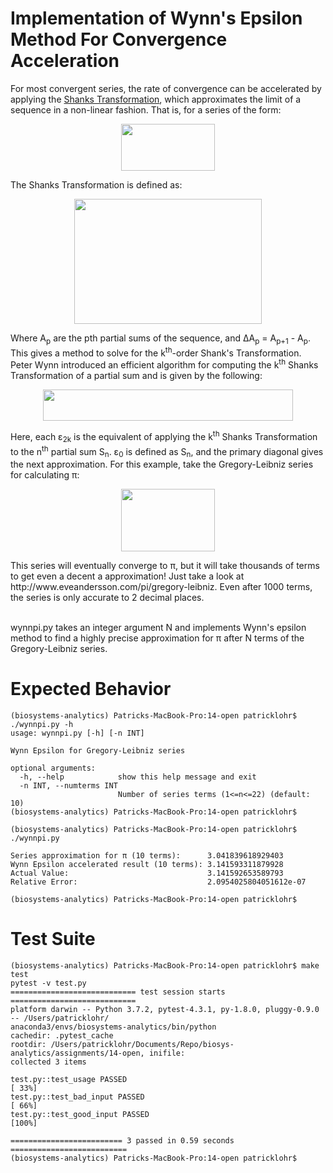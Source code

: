 # Implementation of Wynn's Epsilon Method For Convergence Acceleration
For most convergent series, the rate of convergence can be accelerated by applying the [Shanks Transformation](https://en.wikipedia.org/wiki/Shanks_transformation), which approximates the limit of a sequence in a non-linear fashion. That is, for a series of the form:

<p align="center">
  <img width="150" height="75" src="https://wikimedia.org/api/rest_v1/media/math/render/svg/ec37238b37bf8eacbdd244beeb8e6da607b17021">
</p>

The Shanks Transformation is defined as:

<p align="center">
  <img width="300" height="200" src="https://wikimedia.org/api/rest_v1/media/math/render/svg/54465b7c5c77f1cc947595def797ac7a62064a74">
</p>

Where A<sub>p</sub> are the pth partial sums of the sequence, and ΔA<sub>p</sub> = A<sub>p+1</sub> - A<sub>p</sub>.
This gives a method to solve for the k<sup>th</sup>-order Shank's Transformation. Peter Wynn introduced an efficient algorithm for computing the k<sup>th</sup> Shanks Transformation of a partial sum and is given by the following:


<p align="center">
  <img width="400" height="50" src="http://www.adamponting.com/wp-content/ql-cache/quicklatex.com-91b574374d16e4cc835dc61a880325a8_l3.png">
</p>
Here, each ε<sub>2k</sub> is the equivalent of applying the k<sup>th</sup> Shanks Transformation to the n<sup>th</sup> partial sum S<sub>n</sub>. ε<sub>0</sub> is defined as S<sub>n</sub>, and the primary diagonal gives the next approximation.
For this example, take the Gregory-Leibniz series for calculating π:
<p align="center">
  <img width="150" height="100" src="https://wikimedia.org/api/rest_v1/media/math/render/svg/cfa16105f38678c4b8151cd1ac1cd1a0a8d219c6">
</p>
This series will eventually converge to π, but it will take thousands of terms to get even a decent a approximation! Just take a look at http://www.eveandersson.com/pi/gregory-leibniz. Even after 1000 terms, the series is only accurate to 2 decimal places.<br/>
<br/>

wynnpi.py takes an integer argument N and implements Wynn's epsilon method to find a highly precise approximation for π after N terms of the Gregory-Leibniz series.

# Expected Behavior

````
(biosystems-analytics) Patricks-MacBook-Pro:14-open patricklohr$ ./wynnpi.py -h
usage: wynnpi.py [-h] [-n INT]

Wynn Epsilon for Gregory-Leibniz series

optional arguments:
  -h, --help            show this help message and exit
  -n INT, --numterms INT
                        Number of series terms (1<=n<=22) (default: 10)
(biosystems-analytics) Patricks-MacBook-Pro:14-open patricklohr$ 
````
````
(biosystems-analytics) Patricks-MacBook-Pro:14-open patricklohr$ ./wynnpi.py 

Series approximation for π (10 terms):      3.041839618929403
Wynn Epsilon accelerated result (10 terms): 3.141593311879928
Actual Value:                               3.141592653589793
Relative Error:                             2.0954025804051612e-07

(biosystems-analytics) Patricks-MacBook-Pro:14-open patricklohr$ 
````

# Test Suite

````
(biosystems-analytics) Patricks-MacBook-Pro:14-open patricklohr$ make test
pytest -v test.py
============================ test session starts ============================
platform darwin -- Python 3.7.2, pytest-4.3.1, py-1.8.0, pluggy-0.9.0 -- /Users/patricklohr/
anaconda3/envs/biosystems-analytics/bin/python
cachedir: .pytest_cache
rootdir: /Users/patricklohr/Documents/Repo/biosys-analytics/assignments/14-open, inifile:
collected 3 items                                                           

test.py::test_usage PASSED                                            [ 33%]
test.py::test_bad_input PASSED                                        [ 66%]
test.py::test_good_input PASSED                                       [100%]

========================= 3 passed in 0.59 seconds ==========================
(biosystems-analytics) Patricks-MacBook-Pro:14-open patricklohr$ 
````
